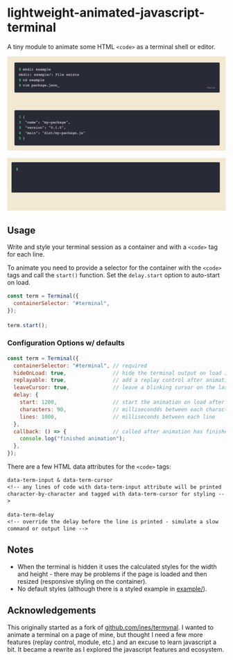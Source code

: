 # lightweight-animated-javascript-terminal

A tiny module to animate some HTML `<code>` as a terminal shell or editor.

![Screenshot](img/img.png)

![Animated GIF](img/gif.gif)

## Usage

Write and style your terminal session as a container and with a `<code>` tag for each line.

To animate you need to provide a selector for the container with the `<code>` tags and call the `start()` function. Set the `delay.start` option to auto-start on load.

```javascript
const term = Terminal({
  containerSelector: "#terminal",
});

term.start();
```

### Configuration Options w/ defaults

```javascript
const term = Terminal({
  containerSelector: "#terminal", // required
  hideOnLoad: true,               // hide the terminal output on load in preperation to animate
  replayable: true,               // add a replay control after animation
  leaveCursor: true,              // leave a blinking cursor on the last line after animation
  delay: {
    start: 1200,                  // start the animation on load after 1200 milliseconds
    characters: 90,               // millisecondds between each character
    lines: 1000,                  // milliseconds between each line
  },
  callback: () => {               // called after animation has finished
    console.log("finished animation");
  },
});
```

There are a few HTML data attributes for the `<code>` tags:

```
data-term-input & data-term-cursor
<!-- any lines of code with data-term-input attribute will be printed character-by-character and tagged with data-term-cursor for styling -->

data-term-delay
<!-- override the delay before the line is printed - simulate a slow command or output line -->
```

## Notes

- When the terminal is hidden it uses the calculated styles for the width and height - there may be problems if the page is loaded and then resized (responsive styling on the container).
- No default styles (although there is a styled example in [example/](example/css/index.css)).

## Acknowledgements

This originally started as a fork of [github.com/ines/termynal](https://github.com/ines/termynal). I wanted to animate a terminal on a page of mine, but thought I need a few more features (replay control, module, etc.) and an excuse to learn javascript a bit. It became a rewrite as I explored the javascript features and ecosystem.
